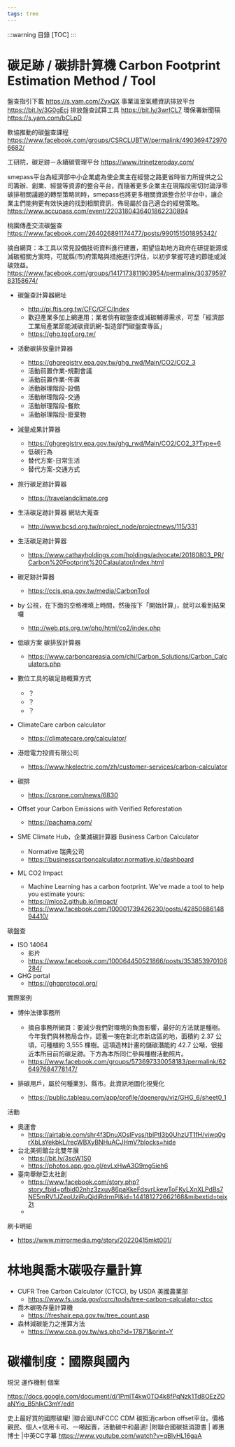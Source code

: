 ```yaml
---
tags: tree
---
```

:::warning
目錄
[TOC]
:::

# 碳足跡 / 碳排計算機 Carbon Footprint Estimation Method / Tool

盤查指引下載
https://s.yam.com/ZyxQX
事業溫室氣體資訊排放平台
https://bit.ly/3G0gEcj
排放盤查試算工具
https://bit.ly/3wrICL7
環保署新聞稿
https://s.yam.com/bCLpD

軟協推動的碳盤查課程
https://www.facebook.com/groups/CSRCLUBTW/permalink/4903694729706682/

工研院，碳足跡－永續碳管理平台
https://www.itrinetzeroday.com/

smepass平台為經濟部中小企業處為使企業主在經營之路更省時省力所提供之公司籌辦、創業、經營等資源的整合平台，而隨著更多企業主在現階段密切討論淨零碳排相關議題的轉型策略同時，smepass也將更多相關資源整合於平台中，讓企業主們能夠更有效快速的找到相關資訊，佈局屬於自己適合的經營策略。
https://www.accupass.com/event/2203180436401862230894

桃園傳產交流碳盤查
https://www.facebook.com/264026891174477/posts/990151501895342/

摘自網頁：本工具以常見設備技術資料進行建置，期望協助地方政府在研提能源或減碳相關方案時，可就縣(市)府策略與措施進行評估，以初步掌握可達的節能或減碳效益。
https://www.facebook.com/groups/1417173811903954/permalink/3037959783158674/


- 碳盤查計算器網址
   - http://pj.ftis.org.tw/CFC/CFC/Index 
   - 歡迎產業多加上網運用；業者倘有碳盤查或減碳輔導需求，可至「經濟部工業局產業節能減碳資訊網-製造部門碳盤查專區」 
   - https://ghg.tgpf.org.tw/


- 活動碳排放量計算器
    - https://ghgregistry.epa.gov.tw/ghg_rwd/Main/CO2/CO2_3
    - 活動前置作業-規劃會議
    - 活動前置作業-佈置
    - 活動辦理階段-設備
    - 活動辦理階段-交通
    - 活動辦理階段-餐飲
    - 活動辦理階段-廢棄物
- 減量成果計算器
    - https://ghgregistry.epa.gov.tw/ghg_rwd/Main/CO2/CO2_3?Type=6
    - 低碳行為
    - 替代方案-日常生活
    - 替代方案-交通方式
- 旅行碳足跡計算器
    - https://travelandclimate.org
- 生活碳足跡計算器 網站大蒐查
    - http://www.bcsd.org.tw/project_node/projectnews/115/331
- 生活碳足跡計算器 
    - https://www.cathayholdings.com/holdings/advocate/20180803_PR/Carbon%20Footprint%20Calaulator/index.html
- 碳足跡計算器
    - https://ccis.epa.gov.tw/media/CarbonTool
- by 公視，在下面的空格裡填上時間，然後按下「開始計算」，就可以看到結果囉
    - http://web.pts.org.tw/php/html/co2/index.php
- 低碳方案 碳排放計算器
    - https://www.carboncareasia.com/chi/Carbon_Solutions/Carbon_Calculators.php
- 數位工具的碳足跡概算方式
    - ？
    - ？
    - ？
- ClimateCare carbon calculator
    - https://climatecare.org/calculator/
- 港燈電力投資有限公司
    - https://www.hkelectric.com/zh/customer-services/carbon-calculator
- 碳排 
    - https://csrone.com/news/6830
- Offset your Carbon Emissions with Verified Reforestation
    - https://pachama.com/
- SME Climate Hub，企業減碳計算器 Business Carbon Calculator
    - Normative 瑞典公司
    - https://businesscarboncalculator.normative.io/dashboard
- ML CO2 Impact
    - Machine Learning has a carbon footprint. We've made a tool to help you estimate yours:
    - https://mlco2.github.io/impact/
    - https://www.facebook.com/100001739426230/posts/4285068614894410/

碳盤查
- ISO 14064
    - 影片
    - https://www.facebook.com/100064450521866/posts/353853970106284/
- GHG portal
    - https://ghgprotocol.org/


實際案例
- 博仲法律事務所
    - 摘自事務所網頁：要減少我們對環境的負面影響，最好的方法就是種樹。今年我們與林務局合作，認養一塊在新北市新店區的地，面積約 2.37 公頃，可種植約 3,555 棵樹。這項造林計畫的儲碳潛能約 42.7 公噸，很接近本所目前的碳足跡。下方為本所同仁參與種樹活動照片。
    - https://www.facebook.com/groups/573697330058183/permalink/626497684778147/

- 排碳用戶，屬於何種業別、縣市。此資訊地圖化視覺化
    - https://public.tableau.com/app/profile/doenergy/viz/GHG_6/sheet0_1


活動
- 奧運會
    - https://airtable.com/shr4f3DnuXOslFyss/tblPtI3b0UhzUT1fH/viwq0grXbLsYekbkL/recWBXyBNHuACJHmV?blocks=hide
- 台北美術館台北雙年展
    - https://bit.ly/3scW1S0
    - https://photos.app.goo.gl/evLxHwA3G9mg5ieh6
- 臺南舉辦亞太社創
    - https://www.facebook.com/story.php?story_fbid=pfbid02nhz3zxuy86paKkeFdsvrLkewToFKyLXnXLPdBs7NE5mRV1JZeoUziRuQjdiRdrmPl&id=144181272662168&mibextid=tejx2t
    - 

刷卡明細
- https://www.mirrormedia.mg/story/20220415mkt001/


# 林地與喬木碳吸存量計算

- CUFR Tree Carbon Calculator (CTCC), by USDA 美國農業部 
    - https://www.fs.usda.gov/ccrc/tools/tree-carbon-calculator-ctcc
- 喬木碳吸存量計算機
    - https://freshair.epa.gov.tw/tree_count.asp
- 森林減碳能力之推算方法
    - https://www.coa.gov.tw/ws.php?id=17871&print=Y


# 碳權制度：國際與國內

現況
運作機制
個案

https://docs.google.com/document/d/1PmlT4kw0TO4k8fPqNzk1Td8OEzZOaNYiq_B5hlkC3mY/edit


史上最好買的國際碳權! |聯合國UNFCCC CDM 碳抵消carbon offset平台。價格親民、個人+信用卡可、一噸起賣，活動碳中和最適!  |附聯合國碳抵消證書 | 卿惠博士 |中英CC字幕
https://www.youtube.com/watch?v=qBlvHL16gaA


